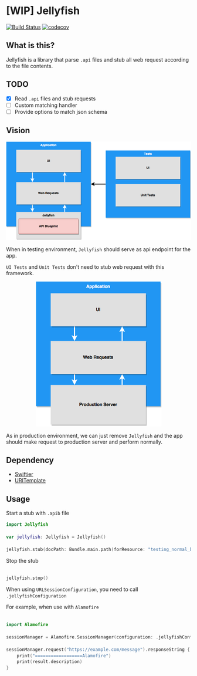 # [WIP] Jellyfish

[![Build Status](https://travis-ci.org/JellyfishProject/JellyfishKit.svg?branch=master)](https://travis-ci.org/JellyfishProject/JellyfishKit) [![codecov](https://codecov.io/gh/JellyfishProject/JellyfishKit/branch/master/graph/badge.svg)](https://codecov.io/gh/JellyfishProject/JellyfishKit)

## What is this?

Jellyfish is a library that parse `.api` files and stub all web request according to the file contents.

## TODO

- [x] Read `.api` files and stub requests
- [ ] Custom matching handler
- [ ] Provide options to match json schema

## Vision

<p align="center">
  <img src="Assets/jellyfish-test.png">
</p>

When in testing environment, `Jellyfish` should serve as api endpoint for the app.

`UI Tests` and `Unit Tests` don't need to stub web request with this framework.

<p align="center">
  <img src="Assets/jellyfish-production.png">
</p>

As in production environment, we can just remove `Jellyfish` and the app should make request to production server and perform normally.

## Dependency

- [Swiftier](https://github.com/httpswift/swifter)
- [URITemplate](https://github.com/kylef/URITemplate.swift)

## Usage

Start a stub with `.apib` file

```swift
import Jellyfish

var jellyfish: Jellyfish = Jellyfish()

jellyfish.stub(docPath: Bundle.main.path(forResource: "testing_normal_blueprint", ofType: "apib")!)

```

Stop the stub

```swift

jellyfish.stop()

```

When using `URLSessionConfiguration`, you need to call `.jellyfishConfiguration`

For example, when use with `Alamofire`

```swift

import Alamofire
        
sessionManager = Alamofire.SessionManager(configuration: .jellyfishConfiguration)

sessionManager.request("https://example.com/message").responseString { result in
    print("==================Alamofire")
    print(result.description)
}

```
